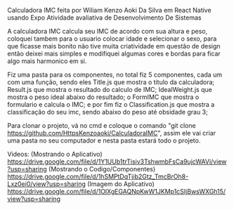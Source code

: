 Calculadora IMC feita por Wiliam Kenzo Aoki Da Silva em React Native usando Expo
Atividade avaliativa de Desenvolvimento De Sistemas

A calculadora IMC calcula seu IMC de acordo com sua altura e peso, coloquei tambem para o usuario colocar idade e selecionar o sexo, para que ficasse mais bonito
não tive muita criatividade em questão de design então deixei mais simples e modifiquei algumas cores e bordas para ficar algo mais harmonico em si.

Fiz uma pasta para os componentes, no total fiz 5 componentes, cada um com uma função, sendo eles Title.js que mostra o titulo da calculadora;
Result.js que mostra o resultado do calculo de IMC; IdealWeight.js que mostra o peso ideal abaixo do resultado; o FormIMC que 
mostra o formulario e calcula o IMC; e por fim fiz o Classification.js que mostra a classificação do seu imc, sendo abaixo do peso até obsidade grau 3;

Para clonar o projeto, vá no cmd e coloque o comando "git clone https://github.com/HttpsKenzoaoki/CalculadoraIMC", assim ele vai criar uma pasta no seu computador 
e nesta pasta estará todo o projeto.


Videos: 
(Mostrando o Aplicativo) https://drive.google.com/file/d/1Y1UUb1trTisiv3TshwmbFsCa9ujcWAVi/view?usp=sharing
(Mostrando o Codigo/Componentes) https://drive.google.com/file/d/1hSMPtDqTjib2Gtz_TmcBrOh8-Lxz0ei0/view?usp=sharing
(Imagem do Aplicativo) https://drive.google.com/file/d/1OlXgEGAQNpKwW1JKMp1cSIjBwsWXGh15/view?usp=sharing
        
